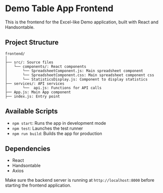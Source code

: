 # Demo Table App Frontend

This is the frontend for the Excel-like Demo application, built with React and Handsontable.

## Project Structure
```
frontend/
│
├── src/: Source files
│   └── components/: React components
│       └── SpreadsheetComponent.js: Main spreadsheet component
│       └── SpreadsheetComponent.css: Main spreadsheet component css
│       └── StatisticsDisplay.js: Component to display statistics
├── services/: API services
│       └──  api.js: Functions for API calls
├── App.js: Main App component
├── index.js: Entry point
```

## Available Scripts

- `npm start`: Runs the app in development mode
- `npm test`: Launches the test runner
- `npm run build`: Builds the app for production

## Dependencies

- React
- Handsontable
- Axios

Make sure the backend server is running at `http://localhost:8000` before starting the frontend application.